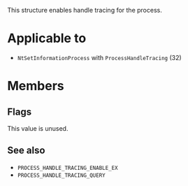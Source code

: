 This structure enables handle tracing for the process.

# Applicable to
 - `NtSetInformationProcess` with `ProcessHandleTracing` (32)

# Members

## Flags
This value is unused.

## See also
 - `PROCESS_HANDLE_TRACING_ENABLE_EX`
 - `PROCESS_HANDLE_TRACING_QUERY`
